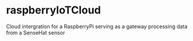 # raspberryIoTCloud
Cloud intergration for a RaspberryPi serving as a gateway processing data from a SenseHat sensor
